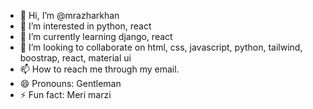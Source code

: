 - 👋 Hi, I’m @mrazharkhan
- 👀 I’m interested in python, react
- 🌱 I’m currently learning django, react
- 💞️ I’m looking to collaborate on html, css, javascript, python, tailwind, boostrap, react, material ui
- 📫 How to reach me through my email.
- 😄 Pronouns: Gentleman
- ⚡ Fun fact: Meri marzi

<!---
mrazharkhan/mrazharkhan is a ✨ special ✨ repository because its `README.md` (this file) appears on your GitHub profile.
You can click the Preview link to take a look at your changes.
--->
